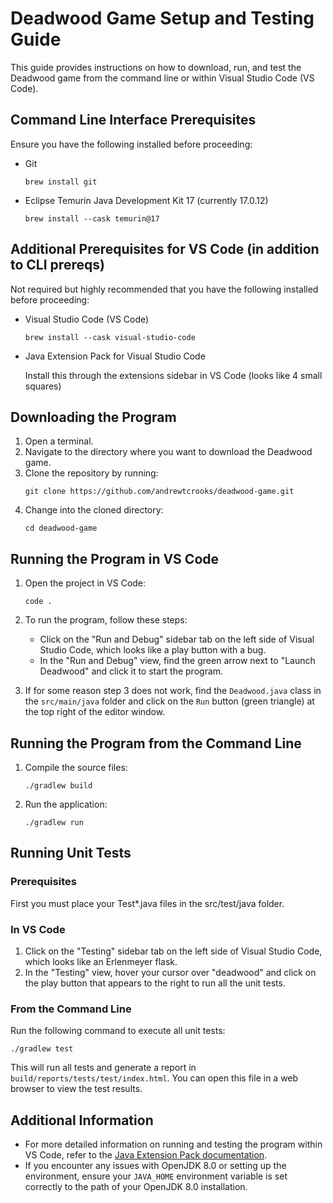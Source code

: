 # Deadwood Game Setup and Testing Guide

This guide provides instructions on how to download, run, and test the Deadwood game from the command line or within Visual Studio Code (VS Code).

## Command Line Interface Prerequisites

Ensure you have the following installed before proceeding:

- Git

  ```
  brew install git
  ```
- Eclipse Temurin Java Development Kit 17 (currently 17.0.12)

  ```
  brew install --cask temurin@17
  ```

## Additional Prerequisites for VS Code (in addition to CLI prereqs)

Not required but highly recommended that you have the following installed before proceeding:

- Visual Studio Code (VS Code)

  ```
  brew install --cask visual-studio-code
  ```
- Java Extension Pack for Visual Studio Code

  Install this through the extensions sidebar in VS Code (looks like 4 small squares)

## Downloading the Program

1. Open a terminal.
2. Navigate to the directory where you want to download the Deadwood game.
3. Clone the repository by running:
   ```
   git clone https://github.com/andrewtcrooks/deadwood-game.git
   ```
4. Change into the cloned directory:
   ```
   cd deadwood-game
   ```

## Running the Program in VS Code

1. Open the project in VS Code:

   ```
   code .
   ```
2. To run the program, follow these steps:

   * Click on the "Run and Debug" sidebar tab on the left side of Visual Studio Code, which looks like a play button with a bug.
   * In the "Run and Debug" view, find the green arrow next to "Launch Deadwood" and click it to start the program.
3. If for some reason step 3 does not work, find the `Deadwood.java` class in the `src/main/java` folder and click on the `Run` button (green triangle) at the top right of the editor window.

## Running the Program from the Command Line

1. Compile the source files:
   ```
   ./gradlew build
   ```
2. Run the application:
   ```
   ./gradlew run
   ```

## Running Unit Tests

### Prerequisites

First you must place your Test*.java files in the src/test/java folder.

### In VS Code

1. Click on the "Testing" sidebar tab on the left side of Visual Studio Code, which looks like an Erlenmeyer flask.
2. In the "Testing" view, hover your cursor over "deadwood" and click on the play button that appears to the right to run all the unit tests.

### From the Command Line

Run the following command to execute all unit tests:

```
./gradlew test
```

This will run all tests and generate a report in `build/reports/tests/test/index.html`. You can open this file in a web browser to view the test results.

## Additional Information

- For more detailed information on running and testing the program within VS Code, refer to the [Java Extension Pack documentation](https://marketplace.visualstudio.com/items?itemName=vscjava.vscode-java-pack).
- If you encounter any issues with OpenJDK 8.0 or setting up the environment, ensure your `JAVA_HOME` environment variable is set correctly to the path of your OpenJDK 8.0 installation.
